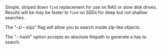 Simple, striped down `find` replacement for use on NAS or slow disk drives. Results will be may be faster to `find` on SSDs for deep but not shallow searches. 

The "-z/--zips" flag will allow you to search inside zip-like objects.

The "--hash" option accepts an absolute filepath to generate a has to search.
